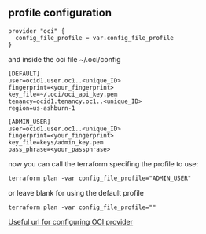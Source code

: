 
## profile configuration

```
provider "oci" {
  config_file_profile = var.config_file_profile
}

```

and inside the oci file ~/.oci/config

```
[DEFAULT]
user=ocid1.user.oc1..<unique_ID>
fingerprint=<your_fingerprint>
key_file=~/.oci/oci_api_key.pem
tenancy=ocid1.tenancy.oc1..<unique_ID>
region=us-ashburn-1

[ADMIN_USER]
user=ocid1.user.oc1..<unique_ID>
fingerprint=<your_fingerprint>
key_file=keys/admin_key.pem
pass_phrase=<your_passphrase>

```
now you can call the terraform specifing the profile to use:

```
terraform plan -var config_file_profile="ADMIN_USER"

```
or leave blank for using the default profile

```
terraform plan -var config_file_profile=""

```

[Useful url for configuring OCI provider](https://docs.oracle.com/en-us/iaas/Content/API/SDKDocs/terraformproviderconfiguration.htm#configuring_the_terraform_provider)
